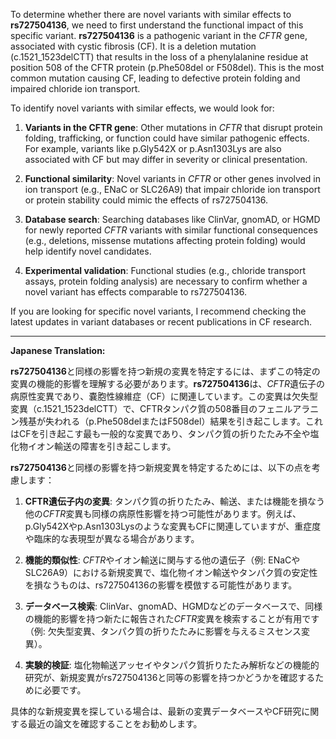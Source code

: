 To determine whether there are novel variants with similar effects to **rs727504136**, we need to first understand the functional impact of this specific variant. **rs727504136** is a pathogenic variant in the *CFTR* gene, associated with cystic fibrosis (CF). It is a deletion mutation (c.1521_1523delCTT) that results in the loss of a phenylalanine residue at position 508 of the CFTR protein (p.Phe508del or F508del). This is the most common mutation causing CF, leading to defective protein folding and impaired chloride ion transport.

To identify novel variants with similar effects, we would look for:

1. **Variants in the CFTR gene**: Other mutations in *CFTR* that disrupt protein folding, trafficking, or function could have similar pathogenic effects. For example, variants like p.Gly542X or p.Asn1303Lys are also associated with CF but may differ in severity or clinical presentation.

2. **Functional similarity**: Novel variants in *CFTR* or other genes involved in ion transport (e.g., ENaC or SLC26A9) that impair chloride ion transport or protein stability could mimic the effects of rs727504136.

3. **Database search**: Searching databases like ClinVar, gnomAD, or HGMD for newly reported *CFTR* variants with similar functional consequences (e.g., deletions, missense mutations affecting protein folding) would help identify novel candidates.

4. **Experimental validation**: Functional studies (e.g., chloride transport assays, protein folding analysis) are necessary to confirm whether a novel variant has effects comparable to rs727504136.

If you are looking for specific novel variants, I recommend checking the latest updates in variant databases or recent publications in CF research.

---

**Japanese Translation:**

**rs727504136**と同様の影響を持つ新規の変異を特定するには、まずこの特定の変異の機能的影響を理解する必要があります。**rs727504136**は、*CFTR*遺伝子の病原性変異であり、嚢胞性線維症（CF）に関連しています。この変異は欠失型変異（c.1521_1523delCTT）で、CFTRタンパク質の508番目のフェニルアラニン残基が失われる（p.Phe508delまたはF508del）結果を引き起こします。これはCFを引き起こす最も一般的な変異であり、タンパク質の折りたたみ不全や塩化物イオン輸送の障害を引き起こします。

**rs727504136**と同様の影響を持つ新規変異を特定するためには、以下の点を考慮します：

1. **CFTR遺伝子内の変異**: タンパク質の折りたたみ、輸送、または機能を損なう他の*CFTR*変異も同様の病原性影響を持つ可能性があります。例えば、p.Gly542Xやp.Asn1303Lysのような変異もCFに関連していますが、重症度や臨床的な表現型が異なる場合があります。

2. **機能的類似性**: *CFTR*やイオン輸送に関与する他の遺伝子（例: ENaCやSLC26A9）における新規変異で、塩化物イオン輸送やタンパク質の安定性を損なうものは、rs727504136の影響を模倣する可能性があります。

3. **データベース検索**: ClinVar、gnomAD、HGMDなどのデータベースで、同様の機能的影響を持つ新たに報告された*CFTR*変異を検索することが有用です（例: 欠失型変異、タンパク質の折りたたみに影響を与えるミスセンス変異）。

4. **実験的検証**: 塩化物輸送アッセイやタンパク質折りたたみ解析などの機能的研究が、新規変異がrs727504136と同等の影響を持つかどうかを確認するために必要です。

具体的な新規変異を探している場合は、最新の変異データベースやCF研究に関する最近の論文を確認することをお勧めします。